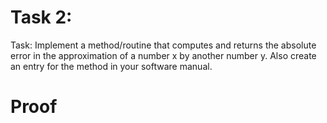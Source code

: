 # Task 2: 
 Task: Implement a method/routine that computes and returns the absolute error in the approximation of a number x by another number y. Also create an entry for the method in your software manual. 
# Proof
